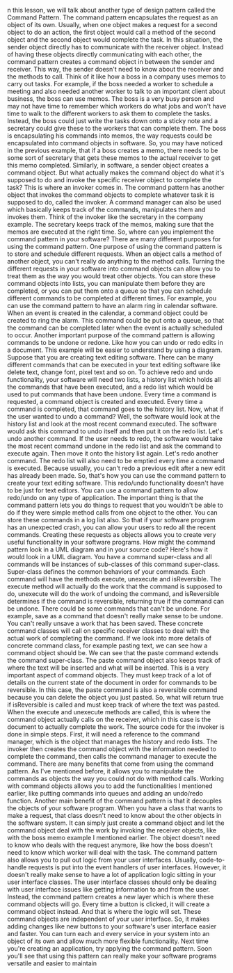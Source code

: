 n this lesson, we will talk about another type of design pattern called the Command Pattern. The command pattern encapsulates the request as an object of its own. Usually, when one object makes a request for a second object to do an action, the first object would call a method of the second object and the second object would complete the task. In this situation, the sender object directly has to communicate with the receiver object. Instead of having these objects directly communicating with each other, the command pattern creates a command object in between the sender and receiver. This way, the sender doesn't need to know about the receiver and the methods to call. Think of it like how a boss in a company uses memos to carry out tasks. For example, if the boss needed a worker to schedule a meeting and also needed another worker to talk to an important client about business, the boss can use memos. The boss is a very busy person and may not have time to remember which workers do what jobs and won't have time to walk to the different workers to ask them to complete the tasks. Instead, the boss could just write the tasks down onto a sticky note and a secretary could give these to the workers that can complete them. The boss is encapsulating his commands into memos, the way requests could be encapsulated into command objects in software. So, you may have noticed in the previous example, that if a boss creates a memo, there needs to be some sort of secretary that gets these memos to the actual receiver to get this memo completed. Similarly, in software, a sender object creates a command object. But what actually makes the command object do what it's supposed to do and invoke the specific receiver object to complete the task? This is where an invoker comes in. The command pattern has another object that invokes the command objects to complete whatever task it is supposed to do, called the invoker. A command manager can also be used which basically keeps track of the commands, manipulates them and invokes them. Think of the invoker like the secretary in the company example. The secretary keeps track of the memos, making sure that the memos are executed at the right time. So, where can you implement the command pattern in your software? There are many different purposes for using the command pattern. One purpose of using the command pattern is to store and schedule different requests. When an object calls a method of another object, you can't really do anything to the method calls. Turning the different requests in your software into command objects can allow you to treat them as the way you would treat other objects. You can store these command objects into lists, you can manipulate them before they are completed, or you can put them onto a queue so that you can schedule different commands to be completed at different times. For example, you can use the command pattern to have an alarm ring in calendar software. When an event is created in the calendar, a command object could be created to ring the alarm. This command could be put onto a queue, so that the command can be completed later when the event is actually scheduled to occur. Another important purpose of the command pattern is allowing commands to be undone or redone. Like how you can undo or redo edits in a document. This example will be easier to understand by using a diagram. Suppose that you are creating text editing software. There can be many different commands that can be executed in your text editing software like delete text, change font, pixel text and so on. To achieve redo and undo functionality, your software will need two lists, a history list which holds all the commands that have been executed, and a redo list which would be used to put commands that have been undone. Every time a command is requested, a command object is created and executed. Every time a command is completed, that command goes to the history list. Now, what if the user wanted to undo a command? Well, the software would look at the history list and look at the most recent command executed. The software would ask this command to undo itself and then put it on the redo list. Let's undo another command. If the user needs to redo, the software would take the most recent command undone in the redo list and ask the command to execute again. Then move it onto the history list again. Let's redo another command. The redo list will also need to be emptied every time a command is executed. Because usually, you can't redo a previous edit after a new edit has already been made. So, that's how you can use the command pattern to create your text editing software. This redo/undo functionality doesn't have to be just for text editors. You can use a command pattern to allow redo/undo on any type of application. The important thing is that the command pattern lets you do things to request that you wouldn't be able to do if they were simple method calls from one object to the other. You can store these commands in a log list also. So that if your software program has an unexpected crash, you can allow your users to redo all the recent commands. Creating these requests as objects allows you to create very useful functionality in your software programs. How might the command pattern look in a UML diagram and in your source code? Here's how it would look in a UML diagram. You have a command super-class and all commands will be instances of sub-classes of this command super-class. Super-class defines the common behaviors of your commands. Each command will have the methods execute, unexecute and isReversible. The execute method will actually do the work that the command is supposed to do, unexecute will do the work of undoing the command, and isReversible determines if the command is reversible, returning true if the command can be undone. There could be some commands that can't be undone. For example, save as a command that doesn't really make sense to be undone. You can't really unsave a work that has been saved. These concrete command classes will call on specific receiver classes to deal with the actual work of completing the command. If we look into more details of concrete command class, for example pasting text, we can see how a command object should be. We can see that the paste command extends the command super-class. The paste command object also keeps track of where the text will be inserted and what will be inserted. This is a very important aspect of command objects. They must keep track of a lot of details on the current state of the document in order for commands to be reversible. In this case, the paste command is also a reversible command because you can delete the object you just pasted. So, what will return true if isReversible is called and must keep track of where the text was pasted. When the execute and unexecute methods are called, this is where the command object actually calls on the receiver, which in this case is the document to actually complete the work. The source code for the invoker is done in simple steps. First, it will need a reference to the command manager, which is the object that manages the history and redo lists. The invoker then creates the command object with the information needed to complete the command, then calls the command manager to execute the command. There are many benefits that come from using the command pattern. As I've mentioned before, it allows you to manipulate the commands as objects the way you could not do with method calls. Working with command objects allows you to add the functionalities I mentioned earlier, like putting commands into queues and adding an undo/redo function. Another main benefit of the command pattern is that it decouples the objects of your software program. When you have a class that wants to make a request, that class doesn't need to know about the other objects in the software system. It can simply just create a command object and let the command object deal with the work by invoking the receiver objects, like with the boss memo example I mentioned earlier. The object doesn't need to know who deals with the request anymore, like how the boss doesn't need to know which worker will deal with the task. The command pattern also allows you to pull out logic from your user interfaces. Usually, code-to-handle requests is put into the event handlers of user interfaces. However, it doesn't really make sense to have a lot of application logic sitting in your user interface classes. The user interface classes should only be dealing with user interface issues like getting information to and from the user. Instead, the command pattern creates a new layer which is where these command objects will go. Every time a button is clicked, it will create a command object instead. And that is where the logic will set. These command objects are independent of your user interface. So, it makes adding changes like new buttons to your software's user interface easier and faster. You can turn each and every service in your system into an object of its own and allow much more flexible functionality. Next time you're creating an application, try applying the command pattern. Soon you'll see that using this pattern can really make your software programs versatile and easier to maintain
